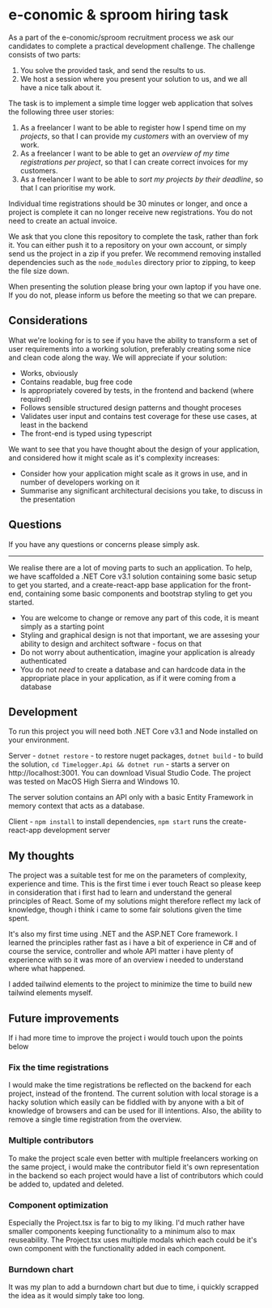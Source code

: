 # e-conomic & sproom hiring task

As a part of the e-conomic/sproom recruitment process we ask our candidates to complete a practical development challenge. The challenge consists of two parts:

1. You solve the provided task, and send the results to us.
2. We host a session where you present your solution to us, and we all have a nice talk about it.

The task is to implement a simple time logger web application that solves the following three user stories:

1. As a freelancer I want to be able to register how I spend time on my _projects_, so that I can provide my _customers_ with an overview of my work.
2. As a freelancer I want to be able to get an _overview of my time registrations per project_, so that I can create correct invoices for my customers.
2. As a freelancer I want to be able to _sort my projects by their deadline_, so that I can prioritise my work.

Individual time registrations should be 30 minutes or longer, and once a project is complete it can no longer receive new registrations. You do not need to create an actual invoice.

We ask that you clone this repository to complete the task, rather than fork it. You can either push it to a repository on your own account, or simply send us the project in a zip if you prefer. We recommend removing installed dependencies such as the `node_modules` directory prior to zipping, to keep the file size down.

When presenting the solution please bring your own laptop if you have one. If you do not, please inform us before the meeting so that we can prepare.

## Considerations

What we're looking for is to see if you have the ability to transform a set of user requirements into a working solution, preferably creating some nice and clean code along the way. We will appreciate if your solution:

-   Works, obviously
-   Contains readable, bug free code
-   Is appropriately covered by tests, in the frontend and backend (where required)
-   Follows sensible structured design patterns and thought proceses
-   Validates user input and contains test coverage for these use cases, at least in the backend
-   The front-end is typed using typescript

We want to see that you have thought about the design of your application, and considered how it might scale as it's complexity increases:

-   Consider how your application might scale as it grows in use, and in number of developers working on it
-   Summarise any significant architectural decisions you take, to discuss in the presentation

## Questions

If you have any questions or concerns please simply ask.

---

We realise there are a lot of moving parts to such an application. To help, we have scaffolded a .NET Core v3.1 solution containing some basic setup to get you started, and a create-react-app base application for the front-end, containing some basic components and bootstrap styling to get you started.

-   You are welcome to change or remove any part of this code, it is meant simply as a starting point
-   Styling and graphical design is not that important, we are assesing your ability to design and architect software - focus on that
-   Do not worry about authentication, imagine your application is already authenticated
-   You do not _need_ to create a database and can hardcode data in the appropriate place in your application, as if it were coming from a database

## Development

To run this project you will need both .NET Core v3.1 and Node installed on your environment.

Server - `dotnet restore` - to restore nuget packages, `dotnet build` - to build the solution, `cd Timelogger.Api && dotnet run` - starts a server on http://localhost:3001. You can download Visual Studio Code. The project was tested on MacOS High Sierra and Windows 10.

The server solution contains an API only with a basic Entity Framework in memory context that acts as a database.

Client - `npm install` to install dependencies, `npm start` runs the create-react-app development server

## My thoughts
The project was a suitable test for me on the parameters of complexity, experience and time. This is the first time i ever touch React so please keep in consideration that i first had to learn and understand the general principles of React. Some of my solutions might therefore reflect my lack of knowledge, though i think i came to some fair solutions given the time spent. 

It's also my first time using .NET and the ASP.NET Core framework. I learned the principles rather fast as i have a bit of experience in C# and of course the service, controller and whole API matter i have plenty of experience with so it was more of an overview i needed to understand where what happened. 

I added tailwind elements to the project to minimize the time to build new tailwind elements myself.

## Future improvements
If i had more time to improve the project i would touch upon the points below

### Fix the time registrations
I would make the time registrations be reflected on the backend for each project, instead of the frontend. The current solution with local storage is a hacky solution which easily can be fiddled with by anyone with a bit of knowledge of browsers and can be used for ill intentions. Also, the ability to remove a single time registration from the overview.

### Multiple contributors
To make the project scale even better with multiple freelancers working on the same project, i would make the contributor field it's own representation in the backend so each project would have a list of contributors which could be added to, updated and deleted. 

### Component optimization
Especially the Project.tsx is far to big to my liking. I'd much rather have smaller components keeping functionality to a minimum also to max reuseability. 
The Project.tsx uses multiple modals which each could be it's own component with the functionality added in each component.

### Burndown chart
It was my plan to add a burndown chart but due to time, i quickly scrapped the idea as it would simply take too long.
